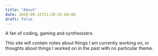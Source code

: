 ```yaml
---
title: "About"
date: 2020-09-15T21:28:26-04:00
draft: false
---
```


A fan of coding, gaming and synthesizers. 

This site will contain notes about things I am currently working on, or thoughts about things I worked on in the past with no particular theme.
